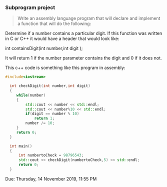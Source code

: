 ### Subprogram project
>Write an assembly language program that will declare and implement a function that will do the following:

Determine if a number contains a particular digit.  If this function was written in C or C++ it would have a header that would look like:

int containsDigit(int number,int digit );

It will return 1 if the number parameter contains the digit and 0 if it does not.

This c++ code is something like this program in assembly:
```cpp
#include<iostream>

  int checkDigit(int number,int digit)
  {
     while(number)
     {
         std::cout << number << std::endl;
         std::cout << number%10 << std::endl;
         if(digit == number % 10)
             return 1;
         number /= 10;
     }
     return 0;
  }

  int main()
  {
      int numbertoCheck = 98796543;
      std::cout << checkDigit(numbertoCheck,5) << std::endl;
      return 0;
  }
  ```
  Due: Thursday, 14 November 2019, 11:55 PM
